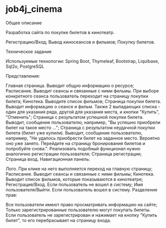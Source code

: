 # job4j_cinema

Общее описание

Разработка сайта по покупке билетов в кинотеатр.

Регистрацию/Вход;
Вывод киносеансов и фильмов;
Покупку билетов.

Техническое задание

Используемые технологии: Spring Boot, Thymeleaf, Bootstrap, Liquibase, Sql2o, PostgreSQL

Представления:

Главная страница. Выводит общую информацию о ресурсе;
Расписание. Выводит сеансы и связанные с ними фильмы. При выборе конкретного сеанса пользователь переходит на страницу покупки билета;
Кинотека. Выводите список фильмов;
Страница покупки билета. Выводит информацию о сеансе и фильм. Также 2 выпадающих списка - один для указания ряда, другой для указания места, и кнопки "Купить", "Отменить";
Страница с результатом успешной покупки билета. Выводит, сообщение пользователю, например, "Вы успешно приобрели билет на такое место ...";
Страница с результатом неудачной покупки билета (билет уже купили). Выводит, сообщение пользователю, например, "Не удалось приобрести билет на заданное место. 
Вероятно оно уже занято. Перейдите на страницу бронирования билетов и попробуйте снова.". Реализовать подобный функционал нужно аналогично регистрации пользователя;
Страница регистрации;
Страница вход.
Навигационная панель:

Лого. При клике на него выполняется переход на главную страницу;
Расписание. Выводит сеансы и связанные с ними фильмы;
Кинотека. Выводит список фильмов, которые показываются в кинотеатре;
Регистрация/Вход. Если пользователь не вошел в систему;
Имя пользователя/Выйти. Если пользователь вошел в систему.
Разделение прав:

Все пользователи имеют право просматривать информацию на сайте;
Только зарегистрированные пользователю могут покупать билеты. Если пользователь не зарегистрирован и нажимает на кнопку "Купить билет", то его перебрасывает на страницу входа.